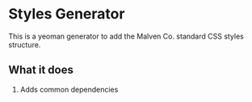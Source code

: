 # Styles Generator

This is a yeoman generator to add the Malven Co. standard CSS styles structure.

## What it does

1. Adds common dependencies

